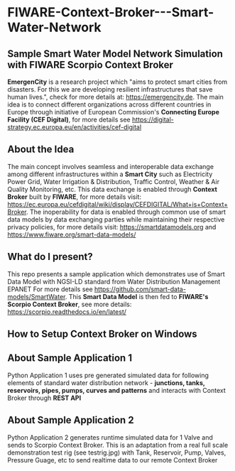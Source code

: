 # FIWARE-Context-Broker---Smart-Water-Network
## Sample Smart Water Model Network Simulation with FIWARE Scorpio Context Broker


**EmergenCity** is a research project which "aims to protect smart cities from disasters. For this we are developing resilient infrastructures that save human lives.", check  for more details at: https://emergencity.de. The main idea is to connect different organizations across different countries in Europe through initiative of European Commission's **Connecting Europe Facility (CEF Digital)**, for more details see https://digital-strategy.ec.europa.eu/en/activities/cef-digital

## About the Idea
The main concept involves seamless and interoperable data exchange among different infrastructures within a **Smart City** such as Electricity Power Grid, Water Irrigation & Distribution, Traffic Control, Weather & Air Quality Monitoring, etc. This data exchange is enabled through **Context Broker** built by **FIWARE**, for more details visit: https://ec.europa.eu/cefdigital/wiki/display/CEFDIGITAL/What+is+Context+Broker. The inoperability for data is enabled through common use of smart data models by data exchanging parties while maintaining their respective privacy policies, for more details visit: https://smartdatamodels.org and https://www.fiware.org/smart-data-models/

## What do I present?
This repo presents a sample application which demonstrates use of Smart Data Model with NGSI-LD standard from Water Distribution Management EPANET
For more details see https://github.com/smart-data-models/SmartWater. This **Smart Data Model** is then fed to **FIWARE's Scorpio Context Broker**, see more details: https://scorpio.readthedocs.io/en/latest/

## How to Setup Context Broker on Windows

## About Sample Application 1
Python Application 1 uses pre generated simulated data for following elements of standard water distribution network - **junctions, tanks, reservoirs, pipes, pumps, curves and patterns** and interacts with Context Broker through **REST API**

## About Sample Application 2
Python Application 2 generates runtime simulated data for 1 Valve and sends to Scorpio Context Broker. This is an adaptation from a real full scale demonstration test rig (see testrig.jpg) with Tank, Reservoir, Pump, Valves, Pressure Guage, etc to send realtime data to our remote Context Broker
